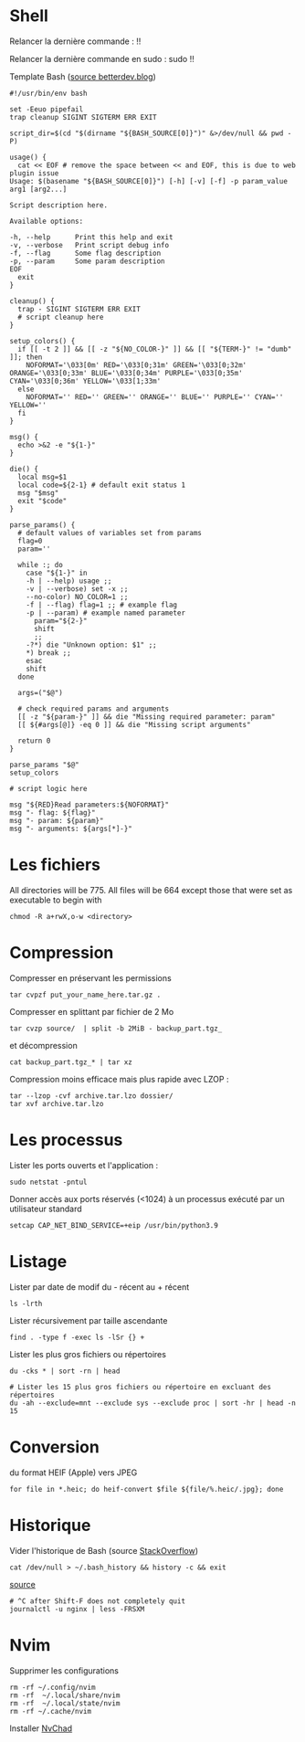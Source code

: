 <!-- title: Des commandes Linux -->

# Shell

Relancer la dernière commande : !!

Relancer la dernière commande en sudo : sudo !!

Template Bash ([source betterdev.blog](https://betterdev.blog/minimal-safe-bash-script-template/))

```shell
#!/usr/bin/env bash

set -Eeuo pipefail
trap cleanup SIGINT SIGTERM ERR EXIT

script_dir=$(cd "$(dirname "${BASH_SOURCE[0]}")" &>/dev/null && pwd -P)

usage() {
  cat << EOF # remove the space between << and EOF, this is due to web plugin issue
Usage: $(basename "${BASH_SOURCE[0]}") [-h] [-v] [-f] -p param_value arg1 [arg2...]

Script description here.

Available options:

-h, --help      Print this help and exit
-v, --verbose   Print script debug info
-f, --flag      Some flag description
-p, --param     Some param description
EOF
  exit
}

cleanup() {
  trap - SIGINT SIGTERM ERR EXIT
  # script cleanup here
}

setup_colors() {
  if [[ -t 2 ]] && [[ -z "${NO_COLOR-}" ]] && [[ "${TERM-}" != "dumb" ]]; then
    NOFORMAT='\033[0m' RED='\033[0;31m' GREEN='\033[0;32m' ORANGE='\033[0;33m' BLUE='\033[0;34m' PURPLE='\033[0;35m' CYAN='\033[0;36m' YELLOW='\033[1;33m'
  else
    NOFORMAT='' RED='' GREEN='' ORANGE='' BLUE='' PURPLE='' CYAN='' YELLOW=''
  fi
}

msg() {
  echo >&2 -e "${1-}"
}

die() {
  local msg=$1
  local code=${2-1} # default exit status 1
  msg "$msg"
  exit "$code"
}

parse_params() {
  # default values of variables set from params
  flag=0
  param=''

  while :; do
    case "${1-}" in
    -h | --help) usage ;;
    -v | --verbose) set -x ;;
    --no-color) NO_COLOR=1 ;;
    -f | --flag) flag=1 ;; # example flag
    -p | --param) # example named parameter
      param="${2-}"
      shift
      ;;
    -?*) die "Unknown option: $1" ;;
    *) break ;;
    esac
    shift
  done

  args=("$@")

  # check required params and arguments
  [[ -z "${param-}" ]] && die "Missing required parameter: param"
  [[ ${#args[@]} -eq 0 ]] && die "Missing script arguments"

  return 0
}

parse_params "$@"
setup_colors

# script logic here

msg "${RED}Read parameters:${NOFORMAT}"
msg "- flag: ${flag}"
msg "- param: ${param}"
msg "- arguments: ${args[*]-}"

``` 

# Les fichiers

All directories will be 775. All files will be 664 except those that were set as executable to begin with

    chmod -R a+rwX,o-w <directory>

# Compression

Compresser en préservant les permissions

    tar cvpzf put_your_name_here.tar.gz .

Compresser en splittant par fichier de 2 Mo

    tar cvzp source/  | split -b 2MiB - backup_part.tgz_

et décompression

    cat backup_part.tgz_* | tar xz

Compression moins efficace mais plus rapide avec LZOP :

    tar --lzop -cvf archive.tar.lzo dossier/
    tar xvf archive.tar.lzo

# Les processus
  
Lister les ports ouverts et l'application :    

    sudo netstat -pntul


Donner accès aux ports réservés (<1024) à un processus exécuté par un utilisateur standard

    setcap CAP_NET_BIND_SERVICE=+eip /usr/bin/python3.9

# Listage

Lister par date de modif du - récent au + récent

    ls -lrth

Lister récursivement par taille ascendante

    find . -type f -exec ls -lSr {} +
    

Lister les plus gros fichiers ou répertoires 

```shell
du -cks * | sort -rn | head

# Lister les 15 plus gros fichiers ou répertoire en excluant des répertoires
du -ah --exclude=mnt --exclude sys --exclude proc | sort -hr | head -n 15
```

# Conversion 

du format HEIF (Apple) vers JPEG

    for file in *.heic; do heif-convert $file ${file/%.heic/.jpg}; done

# Historique

Vider l'historique de Bash (source [StackOverflow](https://askubuntu.com/questions/191999/how-to-clear-bash-history-completely)) 

    cat /dev/null > ~/.bash_history && history -c && exit


[source](https://serverfault.com/questions/746909/journalctl-stop-following-without-exiting-pager)

```
# ^C after Shift-F does not completely quit
journalctl -u nginx | less -FRSXM
```

# Nvim

Supprimer les configurations 

```shell
rm -rf ~/.config/nvim
rm -rf  ~/.local/share/nvim
rm -rf  ~/.local/state/nvim
rm -rf ~/.cache/nvim
```

Installer [NvChad](https://nvchad.com/)
